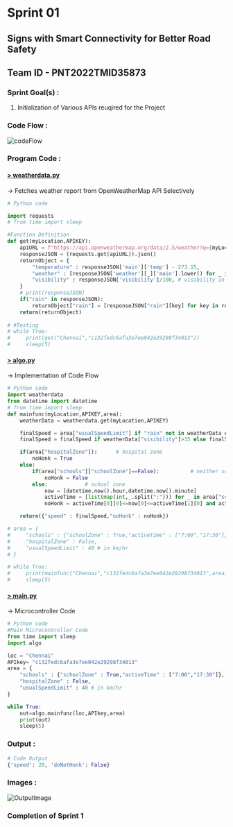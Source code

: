 # Sprint 01

## Signs with Smart Connectivity for Better Road Safety

## Team ID - PNT2022TMID35873

### Sprint Goal(s) :
1. Initialization of Various APIs reuqired for the Project

### Code Flow :
![codeFlow](./../../Project%20Design%20%26%20Planning/Project%20Design%20Phase%202/dataFlow.png)

### Program Code :

#### [> weatherdata.py](./weatherdata.py)
-> Fetches weather report from OpenWeatherMap API Selectively
```python
# Python code

import requests
# from time import sleep

#Function Definition
def get(myLocation,APIKEY):
    apiURL = f"https://api.openweathermap.org/data/2.5/weather?q={myLocation}&appid={APIKEY}"
    responseJSON = (requests.get(apiURL)).json()
    returnObject = {
        "temperature" : responseJSON['main']['temp'] - 273.15,
        "weather" : [responseJSON['weather'][_]['main'].lower() for _ in range(len(responseJSON['weather']))],
        "visibility" : responseJSON['visibility']/100, # visibility in percentage where 10km is 100% and 0km is 0%
    }
    # print(responseJSON)
    if("rain" in responseJSON):
        returnObject["rain"] = [responseJSON["rain"][key] for key in responseJSON["rain"]]
    return(returnObject)
    
# #Testing
# while True:
#     print(get("Chennai","c132fedc6afa3e7ee042e29298f34013"))
#     sleep(5)
```

#### [> algo.py](./algo.py)
-> Implementation of Code Flow
```python
# Python code
import weatherdata
from datetime import datetime 
# from time import sleep
def mainfunc(myLocation,APIKEY,area):
    weatherData = weatherdata.get(myLocation,APIKEY)

    finalSpeed = area["usualSpeedLimit"] if "rain" not in weatherData else area["usualSpeedLimit"]/2
    finalSpeed = finalSpeed if weatherData["visibility"]>35 else finalSpeed/2

    if(area["hospitalZone"]):      # hospital zone
        noHonk = True
    else:
        if(area["schools"]["schoolZone"]==False):          # neither school nor hospital zone
            noHonk = False
        else:            # school zone
            now = [datetime.now().hour,datetime.now().minute]
            activeTime = [list(map(int,_.split(":"))) for _ in area["schools"]["activeTime"]]
            noHonk = activeTime[0][0]<=now[0]<=activeTime[1][0] and activeTime[0][1]<=now[1]<=activeTime[1][1]

    return({"speed" : finalSpeed,"noHonk" : noHonk})

# area = {
#     "schools" : {"schoolZone" : True,"activeTime" : ["7:00","17:30"]},
#     "hospitalZone" : False,
#     "usualSpeedLimit" : 40 # in km/hr
# }

# while True:
#     print(mainfunc("Chennai","c132fedc6afa3e7ee042e29298f34013",area))
#     sleep(5)
```

#### [> main.py](./main.py)
-> Microcontroller Code
```python
# Python code
#Main Microcontroller Code
from time import sleep
import algo

loc = "Chennai"
APIkey= "c132fedc6afa3e7ee042e29298f34013"
area = {
    "schools" : {"schoolZone" : True,"activeTime" : ["7:00","17:30"]},
    "hospitalZone" : False,
    "usualSpeedLimit" : 40 # in km/hr
}

while True:
    out=algo.mainfunc(loc,APIkey,area)
    print(out)
    sleep(5)

```

### Output :
```python
# Code Output
{'speed': 20, 'doNotHonk': False}
```

### Images :
![OutputImage](./outputImage.png)

### Completion of Sprint 1
